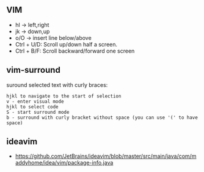## VIM
* hl -> left,right
* jk -> down,up
* o/O -> insert line below/above
* Ctrl + U/D: Scroll up/down half a screen.
* Ctrl + B/F: Scroll backward/forward one screen

## vim-surround
suround selected text with curly braces:
```
hjkl to navigate to the start of selection
v - enter visual mode
hjkl to select code
S - start surround mode
b - surround with curly bracket without space (you can use '(' to have space)
```


## ideavim
* https://github.com/JetBrains/ideavim/blob/master/src/main/java/com/maddyhome/idea/vim/package-info.java
